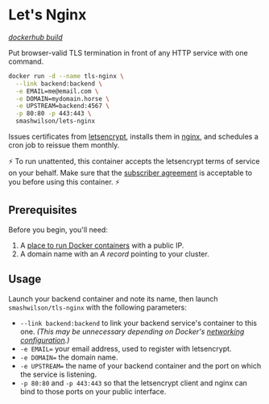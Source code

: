 # Let's Nginx

*[dockerhub build](https://hub.docker.com/r/smashwilson/lets-nginx/)*

Put browser-valid TLS termination in front of any HTTP service with one command.

```bash
docker run -d --name tls-nginx \
  --link backend:backend \
  -e EMAIL=me@email.com \
  -e DOMAIN=mydomain.horse \
  -e UPSTREAM=backend:4567 \
  -p 80:80 -p 443:443 \
  smashwilson/lets-nginx
```

Issues certificates from [letsencrypt](https://letsencrypt.org/), installs them in [nginx](https://www.nginx.com/), and schedules a cron job to reissue them monthly.

:zap: To run unattented, this container accepts the letsencrypt terms of service on your behalf. Make sure that the [subscriber agreement](https://letsencrypt.org/repository/) is acceptable to you before using this container. :zap:

## Prerequisites

Before you begin, you'll need:

 1. A [place to run Docker containers](https://getcarina.com/) with a public IP.
 2. A domain name with an *A record* pointing to your cluster.

## Usage

Launch your backend container and note its name, then launch `smashwilson/tls-nginx` with the following parameters:

 * `--link backend:backend` to link your backend service's container to this one. *(This may be unnecessary depending on Docker's [networking configuration](https://docs.docker.com/engine/userguide/networking/dockernetworks/).)*
 * `-e EMAIL=` your email address, used to register with letsencrypt.
 * `-e DOMAIN=` the domain name.
 * `-e UPSTREAM=` the name of your backend container and the port on which the service is listening.
 * `-p 80:80` and `-p 443:443` so that the letsencrypt client and nginx can bind to those ports on your public interface.

